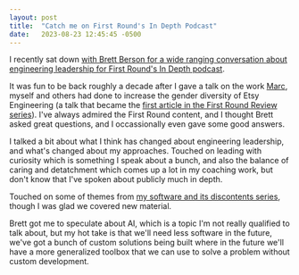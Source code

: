 ```yaml
---
layout: post
title:  "Catch me on First Round's In Depth Podcast"
date:   2023-08-23 12:45:45 -0500
---
```


I recently sat down [with Brett Berson for a wide ranging conversation about engineering leadership for First Round's In Depth podcast](https://review.firstround.com/podcast/episode-102).

It was fun to be back roughly a decade after I gave a talk on the work [Marc](http://www.precipice.org/), myself and others had done to increase the gender diversity of Etsy Engineering (a talk that became the [first article in the First Round Review series](https://review.firstround.com/How-Etsy-Grew-their-Number-of-Female-Engineers-by-500-in-One-Year)). I've always admired the First Round content, and I thought Brett asked great questions, and I occassionally even gave some good answers.

I talked a bit about what I think has changed about engineering leadership, and what's changed about my approaches. Touched on leading with curiosity which is something I speak about a bunch, and also the balance of caring and detatchment which comes up a lot in my coaching work, but don't know that I've spoken about publicly much in depth.

Touched on some of themes from [my software and its discontents series](https://kellanem.com/notes/software-and-its-discontents), though I was glad we covered new material.

Brett got me to speculate about AI, which is a topic I'm not really qualified to talk about, but my hot take is that we'll need less software in the future, we've got a bunch of custom solutions being built where in the future we'll have a more generalized toolbox that we can use to solve a problem without custom development.